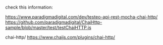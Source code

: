 check this information:

https://www.paradigmadigital.com/dev/testeo-api-rest-mocha-chai-http/
https://github.com/paradigmadigital/ChaiHttp-sample/blob/master/test/testChaiHTTP.js

chai-http/
https://www.chaijs.com/plugins/chai-http/
